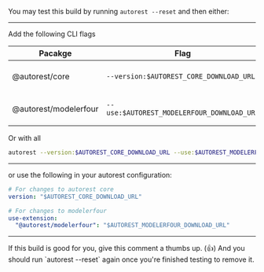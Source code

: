 You may test this build by running `autorest --reset` and then either:

<hr>
Add the following CLI flags

| Pacakge               | Flag                                         | Description                   |
| --------------------- | -------------------------------------------- | ----------------------------- |
| @autorest/core        | `--version:$AUTOREST_CORE_DOWNLOAD_URL`    | For changes to autorest core. |
| @autorest/modelerfour | `--use:$AUTOREST_MODELERFOUR_DOWNLOAD_URL` | For changes to modelerfour.   |

Or with all

```bash
autorest --version:$AUTOREST_CORE_DOWNLOAD_URL --use:$AUTOREST_MODELERFOUR_DOWNLOAD_URL
```

<hr>
or use the following in your autorest configuration:

```yaml
# For changes to autorest core
version: "$AUTOREST_CORE_DOWNLOAD_URL"

# For changes to modelerfour
use-extension:
  "@autorest/modelerfour": "$AUTOREST_MODELERFOUR_DOWNLOAD_URL"
```

<hr>
If this build is good for you, give this comment a thumbs up. (👍)
And you should run `autorest --reset` again once you're finished testing to remove it.

